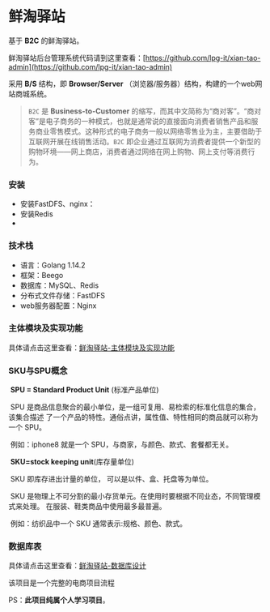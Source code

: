 # 鲜淘驿站

基于 **B2C** 的鲜淘驿站。

鲜淘驿站后台管理系统代码请到这里查看：[https://github.com/lpg-it/xian-tao-admin](https://github.com/lpg-it/xian-tao-admin)

采用 **B/S** 结构，即 **Browser/Server** （浏览器/服务器）结构，构建的一个web网站商城系统。

> `B2C` 是 **Business-to-Customer** 的缩写，而其中文简称为“商对客”。“商对客”是电子商务的一种模式，也就是通常说的直接面向消费者销售产品和服务商业零售模式。这种形式的电子商务一般以网络零售业为主，主要借助于互联网开展在线销售活动。`B2C` 即企业通过互联网为消费者提供一个新型的购物环境——网上商店，消费者通过网络在网上购物、网上支付等消费行为。 

### 安装

- 安装FastDFS、nginx：
- 安装Redis
- 

### 技术栈

- 语言：Golang 1.14.2
- 框架：Beego
- 数据库：MySQL、Redis
- 分布式文件存储：FastDFS
- web服务器配置：Nginx

### 主体模块及实现功能

具体请点击这里查看：[鲜淘驿站-主体模块及实现功能](https://github.com/lpg-it/xian-tao/blob/master/doc/鲜淘驿站-主体模块及实现功能.md)

### SKU与SPU概念

​		**SPU = Standard Product Unit** (标准产品单位)

​		SPU 是商品信息聚合的最小单位，是一组可复用、易检索的标准化信息的集合，该集合描述 了一个产品的特性。通俗点讲，属性值、特性相同的商品就可以称为一个 SPU。 

​		例如：iphone8 就是一个 SPU，与商家，与颜色、款式、套餐都无关。

​		**SKU=stock keeping unit**(库存量单位)

​		SKU 即库存进出计量的单位， 可以是以件、盒、托盘等为单位。 

​		SKU 是物理上不可分割的最小存货单元。在使用时要根据不同业态，不同管理模式来处理。 在服装、鞋类商品中使用最多最普遍。 

​		例如：纺织品中一个 SKU 通常表示:规格、颜色、款式。

### 数据库表

具体请点击这里查看：[鲜淘驿站-数据库设计](https://github.com/lpg-it/xian-tao/blob/master/doc/鲜淘驿站-数据库设计.md)



该项目是一个完整的电商项目流程

PS：**此项目纯属个人学习项目**。
